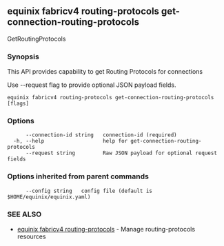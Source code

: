## equinix fabricv4 routing-protocols get-connection-routing-protocols

GetRoutingProtocols

### Synopsis

This API provides capability to get Routing Protocols for connections

Use --request flag to provide optional JSON payload fields.

```
equinix fabricv4 routing-protocols get-connection-routing-protocols [flags]
```

### Options

```
      --connection-id string   connection-id (required)
  -h, --help                   help for get-connection-routing-protocols
      --request string         Raw JSON payload for optional request fields
```

### Options inherited from parent commands

```
      --config string   config file (default is $HOME/equinix/equinix.yaml)
```

### SEE ALSO

* [equinix fabricv4 routing-protocols](equinix_fabricv4_routing-protocols.md)	 - Manage routing-protocols resources

